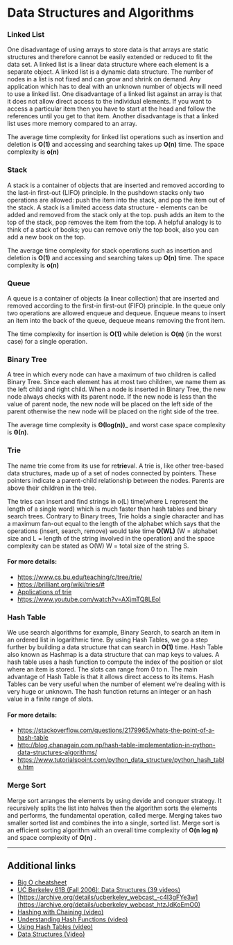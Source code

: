 # Data Structures and Algorithms
### Linked List

One disadvantage of using arrays to store data is that arrays are static structures and therefore cannot be easily extended or reduced to fit the data set. A linked list is a linear data structure where each element is a separate object.
A linked list is a dynamic data structure. The number of nodes in a list is not fixed and can grow and shrink on demand. Any application which has to deal with an unknown number of objects will need to use a linked list.
One disadvantage of a linked list against an array is that it does not allow direct access to the individual elements. If you want to access a particular item then you have to start at the head and follow the references until you get to that item.
Another disadvantage is that a linked list uses more memory compared to an array.

The average time complexity for linked list operations such as insertion and deletion is __O(1)__ and accessing and searching takes up __O(n)__ time. 
The space complexity is __o(n)__

### Stack

A stack is a container of objects that are inserted and removed according to the last-in first-out (LIFO) principle. In the pushdown stacks only two operations are allowed: push the item into the stack, and pop the item out of the stack. A stack is a limited access data structure - elements can be added and removed from the stack only at the top. push adds an item to the top of the stack, pop removes the item from the top. A helpful analogy is to think of a stack of books; you can remove only the top book, also you can add a new book on the top.

The average time complexity for stack operations such as insertion and deletion is __O(1)__ and accessing and searching takes up __O(n)__ time. 
The space complexity is __o(n)__

### Queue

A queue is a container of objects (a linear collection) that are inserted and removed according to the first-in first-out (FIFO) principle.  In the queue only two operations are allowed enqueue and dequeue. Enqueue means to insert an item into the back of the queue, dequeue means removing the front item.

The time complexity for insertion is __O(1)__ while deletion is __O(n)__ (in the worst case) for a single operation.
### Binary Tree

A tree in which every node can have a maximum of two children is called Binary Tree. Since each element has at most two children, we name them as the left child and right child. When a node is inserted in Binary Tree, the new node always checks with its parent node. If the new node is less than the value of parent node, the new node will be placed on the left side of the parent otherwise the new node will be placed on the right side of the tree.

The average time complexity is __Θ(log(n))___ and worst case space complexity is __Θ(n)__. 

### Trie

The name trie come from its use for re<b>trie</b>val. A trie is, like other tree-based data structures, made up of a set of nodes connected by pointers. These pointers indicate a parent-child relationship between the nodes. Parents are above their children in the tree. 

The tries can insert and find strings in o(L) time(where L represent the length of a single word) which is much faster than hash tables and binary search trees. Contrary to Binary trees, Trie holds a single character and has a maximum fan-out equal to the length of the alphabet which says that the operations (insert, search, remove) would take time __O(WL)__ (W = alphabet size  and L = length of the string involved in the operation) and the space complexity can be stated as O(W) W = total size of the string S.

#### For more details:
* https://www.cs.bu.edu/teaching/c/tree/trie/
* https://brilliant.org/wiki/tries/#
* [Applications of trie](http://blog.xebia.in/index.php/2015/09/28/applications-of-trie-data-structure/)
* https://www.youtube.com/watch?v=AXjmTQ8LEoI

### Hash Table

We use search algorithms for example, Binary Search, to search an item in an ordered list in logarithmic time. By using Hash Tables, we go a step further by building a data structure that can search in __O(1)__ time. Hash Table also known as Hashmap is a data structure that can map keys to values.
A hash table uses a hash function to compute the index of the position or slot where an item is stored. The slots can range from 0 to n. 
The main advantage of Hash Table is that it allows direct access to its items. Hash Tables can be very useful when the number of element we're dealing with is very huge or unknown. The hash function returns an integer or an hash value in a finite range of slots.

#### For more details:
* https://stackoverflow.com/questions/2179965/whats-the-point-of-a-hash-table
* http://blog.chapagain.com.np/hash-table-implementation-in-python-data-structures-algorithms/
* https://www.tutorialspoint.com/python_data_structure/python_hash_table.htm
### Merge Sort

Merge sort arranges the elements by using devide and conquer strategy. It recursively splits the list into halves then the algorithm sorts the elements and performs, the fundamental operation, called merge. Merging takes two smaller sorted list and combines the into a single, sorted list. Merge sort is an efficient sorting algorithm with an overall time complexity of __O(n log n)__ and space complexity of __O(n)__ .
<hr></hr>

## Additional links 

* [Big O cheatsheet](https://www.bigocheatsheet.com/)
* [UC Berkeley 61B (Fall 2006): Data Structures (39 videos)](https://archive.org/details/ucberkeley-webcast-PL4BBB74C7D2A1049C)
* [https://archive.org/details/ucberkeley_webcast_-c4I3gFYe3w](https://archive.org/details/ucberkeley_webcast_htzJdKoEmO0)
* [Hashing with Chaining (video)](https://www.youtube.com/watch?v=0M_kIqhwbFo&list=PLUl4u3cNGP61Oq3tWYp6V_F-5jb5L2iHb&index=8)
* [Understanding Hash Functions (video)](https://archive.org/details/0102WhatYouShouldKnow/06_02-understandingHashFunctions.mp4)
* [Using Hash Tables (video)](https://archive.org/details/0102WhatYouShouldKnow/06_03-usingHashTables.mp4)
* [Data Structures (Video)](https://www.coursera.org/learn/data-structures/home/week/3)

